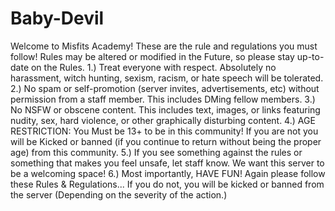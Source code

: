 # Baby-Devil
Welcome to Misfits Academy!
These are the rule and regulations you must follow! Rules may be altered or modified in the Future, so please stay up-to-date on the Rules.
1.) Treat everyone with respect. Absolutely no harassment, witch hunting, sexism, racism, or hate speech will be tolerated.
2.) No spam or self-promotion (server invites, advertisements, etc) without permission from a staff member. This includes DMing fellow members.
3.) No NSFW or obscene content. This includes text, images, or links featuring nudity, sex, hard violence, or other graphically disturbing content.
4.) AGE RESTRICTION: You Must be 13+ to be in this community! If you are not you will be Kicked or banned (if you continue to return without being the proper age) from this community.
5.) If you see something against the rules or something that makes you feel unsafe, let staff know. We want this server to be a welcoming space!
6.) Most importantly, HAVE FUN! 
Again please follow these Rules & Regulations... If you do not, you will be kicked or banned from the server (Depending on the severity of the action.)
